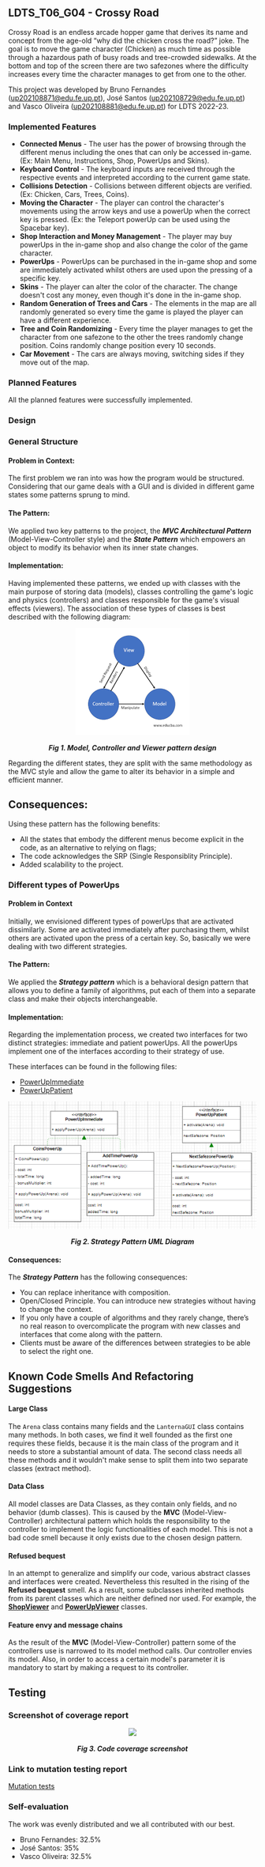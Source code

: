 ## LDTS_T06_G04 - Crossy Road

Crossy Road is an endless arcade hopper game that derives its name and concept from the age-old “why did the chicken cross the road?” joke. The goal is to move the game character (Chicken) as much time as possible through a hazardous path of busy roads and tree-crowded sidewalks. At the bottom and top of the screen there are two safezones where the difficulty increases every time the character manages to get from one to the other.

This project was developed by Bruno Fernandes (up202108871@edu.fe.up.pt), José Santos (up202108729@edu.fe.up.pt) and Vasco Oliveira (up202108881@edu.fe.up.pt) for LDTS 2022-23.

### Implemented Features

- **Connected Menus** - The user has the power of browsing through the different menus including the ones that can only be accessed in-game. (Ex: Main Menu, Instructions, Shop, PowerUps and Skins).
- **Keyboard Control** - The keyboard inputs are received through the respective events and interpreted according to the current game state.
- **Collisions Detection** - Collisions between different objects are verified. (Ex: Chicken, Cars, Trees, Coins).
- **Moving the Character** - The player can control the character's movements using the arrow keys and use a powerUp when the correct key is pressed. (Ex: the Teleport powerUp can be used using the Spacebar key).
- **Shop Interaction and Money Management** - The player may buy powerUps in the in-game shop and also change the color of the game character.
- **PowerUps** - PowerUps can be purchased in the in-game shop and some are immediately activated whilst others are used upon the pressing of a specific key.
- **Skins** - The player can alter the color of the character. The change doesn't cost any money, even though it's done in the in-game shop.
- **Random Generation of Trees and Cars** - The elements in the map are all randomly generated so every time the game is played the player can have a different experience.
- **Tree and Coin Randomizing** - Every time the player manages to get the character from one safezone to the other the trees randomly change position. Coins randomly change position every 10 seconds.
- **Car Movement** - The cars are always moving, switching sides if they move out of the map.

### Planned Features

All the planned features were successfully implemented.

### Design

### General Structure
#### Problem in Context:
The first problem we ran into was how the program would be structured. Considering that our game deals with a GUI and is divided in different game states some patterns sprung to mind.

#### The Pattern:
We applied two key patterns to the project, the **_MVC Architectural Pattern_** (Model-View-Controller style) and the **_State Pattern_** which empowers an object to modify its behavior when its inner state changes.

#### Implementation:
Having implemented these patterns, we ended up with classes with the main purpose of storing data (models), classes controlling the game's logic and physics (controllers) and classes responsible for the game's visual effects (viewers). The association of these types of classes is best described with the following diagram:

<p align="center" justify="center">
  <img src="images/UML/MVC.png"/>
</p>
<p align="center">
  <b><i>Fig 1. Model, Controller and Viewer pattern design</i></b>
</p>

Regarding the different states, they are split with the same methodology as the MVC style and allow the game to alter its behavior in a simple and efficient manner.

## Consequences:
Using these pattern has the following benefits:
- All the states that embody the different menus become explicit in the code, as an alternative to relying on flags;
- The code acknowledges the SRP (Single Responsiblity Principle).
- Added scalability to the project.


### Different types of PowerUps
#### **Problem in Context**
Initially, we envisioned different types of powerUps that are activated dissimilarly. Some are activated immediately after purchasing them, whilst others are activated upon the press of a certain key. So, basically we were dealing with two different strategies.

#### The Pattern:
We applied the **_Strategy pattern_** which is a behavioral design pattern that allows you to define a family of algorithms, put each of them into a separate class and make their objects interchangeable.

#### Implementation:
Regarding the implementation process, we created two interfaces for two distinct strategies: immediate and patient powerUps. All the powerUps implement one of the interfaces according to their strategy of use.

These interfaces can be found in the following files:
- [PowerUpImmediate](../src/main/java/com/aor/crossyroad/model/game/shop/powerups/PowerUpImmediate.java)
- [PowerUpPatient](../src/main/java/com/aor/crossyroad/model/game/shop/powerups/PowerUpPatient.java)

<p align="center" justify="center">
  <img src="images/UML/Strategy.png"/>
</p>
<p align="center">
  <b><i>Fig 2. Strategy Pattern UML Diagram</i></b>
</p>

#### Consequences:
The **_Strategy Pattern_** has the following consequences:
- You can replace inheritance with composition.
- Open/Closed Principle. You can introduce new strategies without having to change the context.
- If you only have a couple of algorithms and they rarely change, there’s no real reason to overcomplicate the program with new classes and interfaces that come along with the pattern.
- Clients must be aware of the differences between strategies to be able to select the right one.

## Known Code Smells And Refactoring Suggestions
#### **Large Class**
The `Arena` class contains many fields and the `LanternaGUI` class contains many methods. In both cases, we find it well founded as the first one requires these fields, because it is the main class of the program and it needs to store a substantial amount of data. The second class needs all these methods and it wouldn't make sense to split them into two separate classes (extract method).

#### **Data Class**
All model classes are Data Classes, as they contain only fields, and no behavior (dumb classes). This is caused by the **MVC** (Model-View-Controller) architectural pattern which holds the responsibility to the controller to implement the logic functionalities of each model.
This is not a bad code smell because it only exists due to the chosen design pattern.

#### **Refused bequest**
In an attempt to generalize and simplify our code, various abstract classes and interfaces were created. Nevertheless this resulted in the rising of the **Refused bequest** smell. As a result, some subclasses inherited methods from its parent classes which are neither defined nor used. For example, the [**ShopViewer**](../src/main/java/com/aor/crossyroad/viewer/shop/ShopViewer.java) and [**PowerUpViewer**](../src/main/java/com/aor/crossyroad/viewer/shop/PowerUpViewer.java) classes.

#### **Feature envy and message chains**
As the result of the **MVC** (Model-View-Controller) pattern some of the controllers use is narrowed to its model method calls. Our controller envies its model.
Also, in order to access a certain model's parameter it is mandatory to start by making a request to its controller.

## Testing

### Screenshot of coverage report
<p align="center" justify="center">
  <img src="images/screenshots/codeCoverage"/>
</p>
<p align="center">
  <b><i>Fig 3. Code coverage screenshot</i></b>
</p>

### Link to mutation testing report
[Mutation tests](../build/reports/pitest/.../index.html)

### Self-evaluation

The work was evenly distributed and we all contributed with our best.

- Bruno Fernandes: 32.5%
- José Santos: 35%
- Vasco Oliveira: 32.5%

